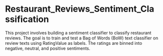# Restaurant_Reviews_Sentiment_Classification
This project involves building a sentiment classifier to classify restaurant reviews. The goal is to train and test a Bag of Words (BoW) text classifier on review texts using RatingValue as labels. The ratings are binned into negative, neutral, and positive sentiments.
